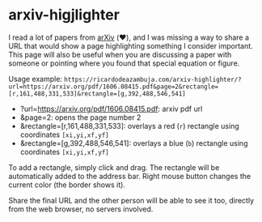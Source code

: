 # arxiv-higjlighter

I read a lot of papers from [arXiv](https://arxiv.org/) (:heart:), and I was missing a way to share a URL that would show a page highlighting something I consider important. This page will also be useful when you are discussing a paper with someone or pointing where you found that special equation or figure. 

Usage example:
`https://ricardodeazambuja.com/arxiv-highlighter/?url=https://arxiv.org/pdf/1606.08415.pdf&page=2&rectangle=[r,161,488,331,533]&rectangle=[g,392,488,546,541]`

* ?url=https://arxiv.org/pdf/1606.08415.pdf: arxiv pdf url
* &page=2: opens the page number 2
* &rectangle=[r,161,488,331,533]: overlays a red (`r`) rectangle using coordinates `[xi,yi,xf,yf]`
* &rectangle=[g,392,488,546,541]: overlays a blue (`b`) rectangle using coordinates `[xi,yi,xf,yf]`

To add a rectangle, simply click and drag. The rectangle will be automatically added to the address bar. Right mouse button changes the current color (the border shows it).

Share the final URL and the other person will be able to see it too, directly from the web browser, no servers involved.
